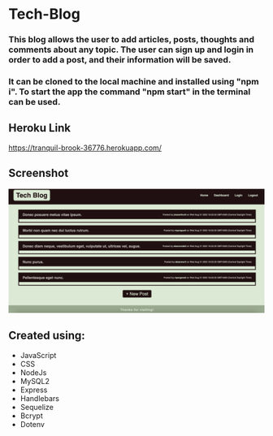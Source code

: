 # Tech-Blog

### This blog allows the user to add articles, posts, thoughts and comments about any topic. The user can sign up and login in order to add a post, and their information will be saved.

### It can be cloned to the local machine and installed using "npm i". To start the app the command "npm start" in the terminal can be used.

## Heroku Link

https://tranquil-brook-36776.herokuapp.com/

## Screenshot

<img src="./images/Screen Shot 2022-08-31 at 9.27.10 PM.png">

## Created using:

- JavaScript
- CSS
- NodeJs
- MySQL2
- Express
- Handlebars
- Sequelize
- Bcrypt
- Dotenv
